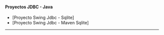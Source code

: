 #### Proyectos JDBC - Java
* [Proyecto Swing Jdbc - Sqlite]
* [Proyecto Swing Jdbc - Maven Sqlite]
---------